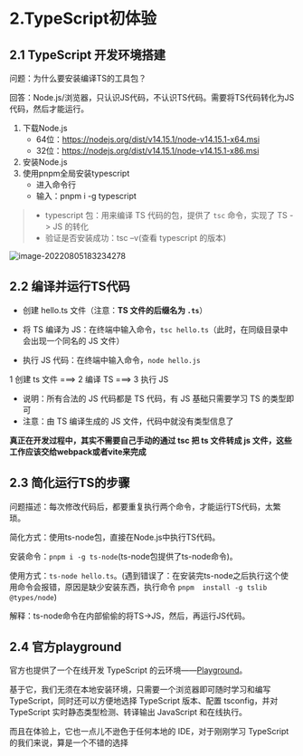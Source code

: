 # 2.TypeScript初体验

## 2.1 TypeScript 开发环境搭建

问题：为什么要安装编译TS的工具包？

回答：Node.js/浏览器，只认识JS代码，不认识TS代码。需要将TS代码转化为JS代码，然后才能运行。

1. 下载Node.js
   - 64位：https://nodejs.org/dist/v14.15.1/node-v14.15.1-x64.msi
   - 32位：https://nodejs.org/dist/v14.15.1/node-v14.15.1-x86.msi
2. 安装Node.js
3. 使用pnpm全局安装typescript
   - 进入命令行
   - 输入：pnpm i -g typescript

> - typescript 包：用来编译 TS 代码的包，提供了 `tsc` 命令，实现了 TS -> JS 的转化
> - 验证是否安装成功：tsc –v(查看 typescript 的版本)

![image-20220805183234278](https://i0.hdslb.com/bfs/album/ee182b1c607104b3bf9d296af15389c0b49b14fd.png)

## 2.2 编译并运行TS代码

- 创建 hello.ts 文件（注意：**TS 文件的后缀名为 `.ts`**）

- 将 TS 编译为 JS：在终端中输入命令，`tsc hello.ts`（此时，在同级目录中会出现一个同名的 JS 文件）
- 执行 JS 代码：在终端中输入命令，`node hello.js`

1 创建 ts 文件  ===>  2 编译 TS  ===>  3 执行 JS

- 说明：所有合法的 JS 代码都是 TS 代码，有 JS 基础只需要学习 TS 的类型即可
- 注意：由 TS 编译生成的 JS 文件，代码中就没有类型信息了

**真正在开发过程中，其实不需要自己手动的通过 tsc 把 ts 文件转成 js 文件，这些工作应该交给webpack或者vite来完成**

## 2.3 简化运行TS的步骤

问题描述：每次修改代码后，都要重复执行两个命令，才能运行TS代码，太繁琐。

简化方式：使用ts-node包，直接在Node.js中执行TS代码。

安装命令：`pnpm i -g ts-node`(ts-node包提供了ts-node命令)。

使用方式：`ts-node hello.ts`。(遇到错误了：在安装完ts-node之后执行这个使用命令会报错，原因是缺少安装东西，执行命令 `pnpm  install -g tslib @types/node`)

解释：ts-node命令在内部偷偷的将TS->JS，然后，再运行JS代码。

## 2.4 官方playground

官方也提供了一个在线开发 TypeScript 的云环境——[Playground](https://link.juejin.cn?target=https%3A%2F%2Fwww.typescriptlang.org%2Fzh%2Fplay)。

基于它，我们无须在本地安装环境，只需要一个浏览器即可随时学习和编写 TypeScript，同时还可以方便地选择 TypeScript 版本、配置 tsconfig，并对 TypeScript 实时静态类型检测、转译输出 JavaScript 和在线执行。

而且在体验上，它也一点儿不逊色于任何本地的 IDE，对于刚刚学习 TypeScript 的我们来说，算是一个不错的选择